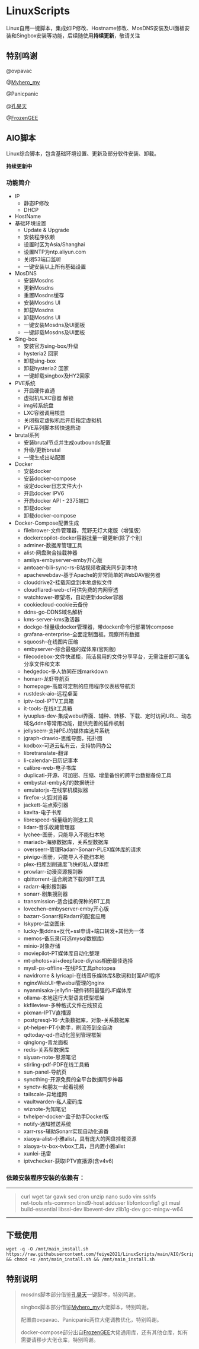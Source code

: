 # LinuxScripts
Linux自用一键脚本，集成如IP修改、Hostname修改、MosDNS安装及Ui面板安装和Singbox安装等功能，后续随使用**持续更新**，敬请关注

## 特别鸣谢
@ovpavac

@[Myhero_my](https://github.com/52shell/sing-box-mosdns-fakeip)

@Panicpanic 

@[孔昊天](https://github.com/KHTdhl/AIO/blob/main/3.%E7%BD%91%E7%BB%9C%E7%9B%B8%E5%85%B3/DNS/mosdns%E6%95%99%E7%A8%8B%E4%B8%8E%E9%85%8D%E7%BD%AE%E6%96%87%E4%BB%B6/0.mosdns%2Bui%E6%90%AD%E5%BB%BA%E6%95%99%E7%A8%8B.md)

@[FrozenGEE](https://github.com/FrozenGEE/compose)

## AIO脚本
Linux综合脚本，包含基础环境设置、更新及部分软件安装、卸载。

**持续更新中**

### 功能简介
 - IP
   - 静态IP修改
   - DHCP
 - HostName
 - 基础环境设置
   - Update & Upgrade
   - 安装程序依赖
   - 设置时区为Asia/Shanghai
   - 设置NTP为ntp.aliyun.com
   - 关闭53端口监听
   - 一键安装以上所有基础设置
 - MosDNS
   - 安装Mosdns
   - 更新Mosdns   
   - 重置Mosdns缓存
   - 安装Mosdns UI
   - 卸载Mosdns
   - 卸载Mosdns UI   
   - 一键安装Mosdns及UI面板
   - 一键卸载Mosdns及UI面板
 - Sing-box
   - 安装官方sing-box/升级
   - hysteria2 回家
   - 卸载sing-box
   - 卸载hysteria2 回家
   - 一键卸载singbox及HY2回家
 - PVE系统
   - 开启硬件直通
   - 虚拟机/LXC容器 解锁
   - img转系统盘
   - LXC容器调用核显
   - 关闭指定虚拟机后开启指定虚拟机
   - PVE系列脚本转快速启动
 - brutal系列
   - 安装brutal节点并生成outbounds配置
   - 升级/更新brutal
   - 一键生成出站配置
 - Docker
   - 安装docker
   - 安装docker-compose
   - 设定docker日志文件大小
   - 开启docker IPV6
   - 开启docker API - 2375端口
   - 卸载docker
   - 卸载docker-compose
 - Docker-Compose配置生成
   - filebrower-文件管理器，荒野无灯大佬版（增强版）
   - dockercopilot-docker容器批量一键更新(除了个别)
   - adminer-数据库管理工具
   - alist-网盘聚合挂载神器
   - amilys-embyserver-emby开心版
   - amtoaer-bili-sync-rs-B站视频收藏夹同步到本地    
   - apachewebdav-基于Apache的非常简单的WebDAV服务器
   - clouddrive2-挂载网盘到本地虚拟文件
   - cloudflared-web-cf可供免费的内网穿透
   - watchtower-瞭望塔，自动更新docker容器
   - cookiecloud-cookie云备份
   - ddns-go-DDNS域名解析
   - kms-server-kms激活器
   - dockge-轻量级docker管理器，带docker命令行部署转compose
   - grafana-enterprise-全面定制面板。观察所有数据
   - squoosh-在线图片压缩
   - embyserver-综合最强的媒体库(官网版)
   - filecodebox-文件快递柜，简洁易用的文件分享平台，无需注册即可匿名分享文件和文本
   - hedgedoc-多人协同在线markdown
   - homarr-龙虾导航页
   - homepage-高度可定制的应用程序仪表板导航页
   - rustdesk-aio-远程桌面
   - iptv-tool-IPTV工具箱
   - it-tools-在线it工具箱
   - iyuuplus-dev-集成webui界面、辅种、转移、下载、定时访问URL、动态域名ddns等常用功能，提供完善的插件机制
   - jellyseerr-支持PEJ的媒体库选片系统
   - jgraph-drawio-思维导图，拓扑图
   - kodbox-可道云私有云，支持协同办公
   - libretranslate-翻译
   - li-calendar-日历记事本
   - calibre-web-电子书库
   - duplicati-开源、可加密、压缩、增量备份的跨平台数据备份工具
   - embystat-emby&jf的数据统计
   - emulatorjs-在线掌机模拟器
   - firefox-火狐浏览器
   - jackett-站点索引器
   - kavita-电子书库
   - librespeed-轻量级的测速工具
   - lidarr-音乐收藏管理器
   - lychee-图册，只能导入不能扫本地
   - mariadb-海豚数据库，关系型数据库
   - overseerr-管理Radarr-Sonarr-PLEX媒体库的请求
   - piwigo-图册，只能导入不能扫本地
   - plex-扫库刮削速度飞快的私人媒体库
   - prowlarr-动漫资源搜刮器
   - qbittorrent-适合刷流下载的BT工具
   - radarr-电影搜刮器
   - sonarr-剧集搜刮器
   - transmission-适合挂机保种的BT工具
   - lovechen-embyserver-emby开心版
   - bazarr-Sonarr和Radarr的配套应用
   - lskypro-兰空图床
   - lucky-集ddns+反代+ssl申请+端口转发+其他为一体
   - memos-备忘录(可选mysql数据库)
   - minio-对象存储
   - moviepilot-PT媒体库自动化整理
   - mt-photos+ai+deepface-diynas相册最佳选择
   - mysll-ps-offline-在线PS工具photopea
   - navidrome & lyricapi-在线音乐媒体库&歌词和封面API程序
   - nginxWebUI-带webui管理的nginx
   - nyanmisaka-jellyfin-硬件转码最强的JF媒体库
   - ollama-本地运行大型语言模型框架
   - kkfileview-多种格式文件在线预览
   - pixman-IPTV直播源
   - postgresql-16-大象数据库，对象-关系数据库
   - pt-helper-PT小助手，刷流签到全自动
   - qdtoday-qd-自动化签到管理框架
   - qinglong-青龙面板
   - redis-关系型数据库
   - siyuan-note-思源笔记
   - stirling-pdf-PDF在线工具箱
   - sun-panel-导航页
   - syncthing-开源免费的全平台数据同步神器
   - synctv-和朋友一起看视频
   - tailscale-异地组网
   - vaultwarden-私人密码库
   - wiznote-为知笔记
   - tvhelper-docker-盒子助手Docker版
   - notify-通知推送系统
   - xarr-rss-辅助Sonarr实现自动化追番
   - xiaoya-alist-小雅alist，具有庞大的网盘挂载资源
   - xiaoya-tv-box-tvbox工具，且内置小雅alist
   - xunlei-迅雷
   - iptvchecker-获取IPTV直播源(含v4v6)

 ### 依赖安装程序安装的依赖有：
 ---
 > curl  wget  tar  gawk  sed  cron  unzip  nano  sudo  vim  sshfs  
 > net-tools  nfs-common  bind9-host  adduser  libfontconfig1  git
 > musl  build-essential  libssl-dev  libevent-dev  zlib1g-dev
 > gcc-mingw-w64
---

## 下载使用
```shell
wget -q -O /mnt/main_install.sh https://raw.githubusercontent.com/feiye2021/LinuxScripts/main/AIO/Scripts/main_install.sh && chmod +x /mnt/main_install.sh && /mnt/main_install.sh
```

## 特别说明
> mosdns脚本部分借鉴[孔昊天](https://github.com/KHTdhl/AIO/blob/main/3.%E7%BD%91%E7%BB%9C%E7%9B%B8%E5%85%B3/DNS/mosdns%E6%95%99%E7%A8%8B%E4%B8%8E%E9%85%8D%E7%BD%AE%E6%96%87%E4%BB%B6/0.mosdns%2Bui%E6%90%AD%E5%BB%BA%E6%95%99%E7%A8%8B.md)一键脚本，特别鸣谢。
> 
> singbox脚本部分借鉴[Myhero_my](https://github.com/52shell/sing-box-mosdns-fakeip)大佬脚本，特别鸣谢。
> 
> 配置由ovpavac、Panicpanic两位大佬调教优化，特别鸣谢。
> 
> docker-compose部分出自[FrozenGEE](https://github.com/FrozenGEE/compose)大佬通用库，还有其他仓库，如有需要请移步大佬仓库，特别鸣谢。